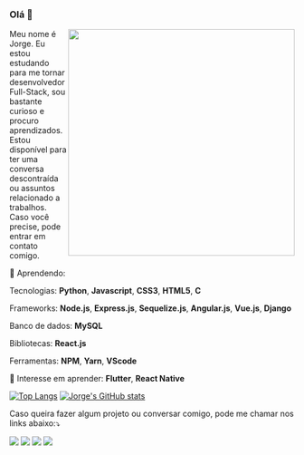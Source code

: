 ### Olá 👋

<img src="https://media.giphy.com/media/1KrM2hhDN3dgk/giphy.gif" min-width="400px" max-width="400px" width="400px" align="right">

<p align="left">
  Meu nome é Jorge. Eu estou estudando para me tornar desenvolvedor Full-Stack, sou bastante curioso e procuro aprendizados. Estou disponível para ter uma conversa descontraída ou assuntos relacionado a trabalhos. Caso você precise, pode entrar em contato comigo.
</p>

<p align="left">
  💬 Aprendendo: 
  
Tecnologias: <b>Python</b>, <b>Javascript</b>, <b>CSS3</b>, <b>HTML5</b>, <b>C</b>

Frameworks: <b>Node.js</b>, <b>Express.js</b>, <b>Sequelize.js</b>, <b>Angular.js</b>, <b>Vue.js</b>, <b>Django</b>

Banco de dados: <b>MySQL</b>

Bibliotecas: <b>React.js</b>

Ferramentas: <b>NPM</b>, <b>Yarn</b>, <b>VScode</b>
    
</p>

<p align="left">
  💬 Interesse em aprender: <b>Flutter</b>, <b>React Native</b>
    
</p>

[![Top Langs](https://github-readme-stats.vercel.app/api/top-langs/?username=JG-OLIVEIRA&layout=compact)](https://github.com/JG-OLIVEIRA/github-readme-stats)
[![Jorge's GitHub stats](https://github-readme-stats.vercel.app/api?username=JG-OLIVEIRA)](https://github.com/JG-OLIVEIRA/github-readme-stats) 

<p align="left">
    Caso queira fazer algum projeto ou conversar comigo, pode me chamar nos links abaixo:⤵️
</p>

<p align="left">
  <a href="https://www.instagram.com/jorge.gdoliveira/" alt="Instagram">
  <img src="https://img.shields.io/badge/-Instagram-DF0174?style=for-the-badge&logo=instagram&logoColor=white&link=https://www.instagram.com/"/></a>
  
  <a href="https://www.linkedin.com/in/jorge-gon%C3%A7alves-de-oliveira-7570771a2/" alt="Linkedin">
  <img src="https://img.shields.io/badge/-Linkedin-0e76a8?style=for-the-badge&logo=Linkedin&logoColor=white&link=https://www.linkedin.com/"/></a>
  
  <a href="mailto:jorge.goliveira8@gmail.com" alt="Gmail">
  <img src="https://img.shields.io/badge/Gmail-D14836?style=for-the-badge&logo=gmail&logoColor=white"/></a>
  
  <a href="https://api.whatsapp.com/send?phone=5521974843145&text=Olá!" alt="Whatsapp">
  <img src="https://img.shields.io/badge/WhatsApp-25D366?style=for-the-badge&logo=whatsapp&logoColor=white"/></a>
 
</p> 
